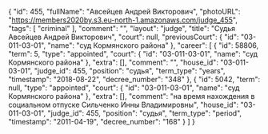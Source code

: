 {
    "id": 455,
    "fullName": "Авсейцев Андрей Викторович",
    "photoURL": "https://members2020by.s3.eu-north-1.amazonaws.com/judge_455",
    "tags": [
        "criminal"
    ],
    "comment": "",
    "layout": "judge",
    "title": "Судья Авсейцев Андрей Викторович",
    "court": null,
    "previousCourt": {
        "id": "03-011-03-01",
        "name": "суд Кормянского района"
    },
    "career": [
        {
            "id": 58806,
            "term": 5,
            "type": "appointed",
            "court": {
                "id": "03-011-03-01",
                "name": "суд Кормянского района"
            },
            "extra": [],
            "comment": "",
            "house_id": "03-011-03-01",
            "judge_id": 455,
            "position": "судья",
            "term_type": "years",
            "timestamp": "2018-08-22",
            "decree_number": "348"
        },
        {
            "id": 5042,
            "term": null,
            "type": "appointed",
            "court": {
                "id": "03-011-03-01",
                "name": "суд Кормянского района"
            },
            "extra": [],
            "comment": "на время нахождения в социальном отпуске Сильченко Инны Владимировны",
            "house_id": "03-011-03-01",
            "judge_id": 455,
            "position": "судья",
            "term_type": "period",
            "timestamp": "2011-04-19",
            "decree_number": "168"
        }
    ]
}